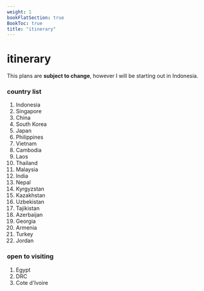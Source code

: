 ```yaml
---
weight: 1
bookFlatSection: true
BookToc: true
title: "itinerary"
---
```


# itinerary

This plans are **subject to change**, however I will be starting out in Indonesia.

### country list

1. Indonesia
2. Singapore
3. China
4. South Korea
5. Japan
6. Philippines
7. Vietnam
8. Cambodia
9. Laos
10. Thailand
11. Malaysia
12. India
13. Nepal
14. Kyrgyzstan
15. Kazakhstan
16. Uzbekistan
17. Tajikistan
18. Azerbaijan
19. Georgia
20. Armenia
21. Turkey
22. Jordan

### open to visiting

1. Egypt
2. DRC
3. Cote d'Ivoire